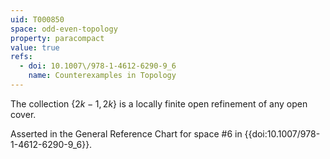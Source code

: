 ```yaml
---
uid: T000850
space: odd-even-topology
property: paracompact
value: true
refs:
  - doi: 10.1007\/978-1-4612-6290-9_6
    name: Counterexamples in Topology
---
```

The collection $\{2k-1,2k\}$ is a locally finite open refinement of any open cover.

Asserted in the General Reference Chart for space #6 in
{{doi:10.1007\/978-1-4612-6290-9_6}}.
